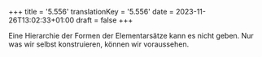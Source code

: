 +++
title = '5.556'
translationKey = '5.556'
date = 2023-11-26T13:02:33+01:00
draft = false
+++

Eine Hierarchie der Formen der Elementarsätze kann es nicht geben. Nur was wir selbst konstruieren, können wir voraussehen.
